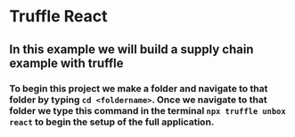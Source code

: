 # Truffle React
## In this example we will build a supply chain example with truffle 
### To begin this project we make a folder and navigate to that folder by typing `cd <foldername>`. Once we navigate to that folder we type this command in the terminal `npx truffle unbox react` to begin the setup of the full application.